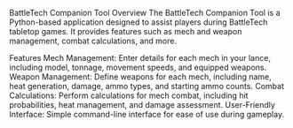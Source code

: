 BattleTech Companion Tool
  Overview
  The BattleTech Companion Tool is a Python-based application designed to assist players during BattleTech tabletop games. It provides features such as mech and weapon management, combat calculations, and more.

  Features
    Mech Management: Enter details for each mech in your lance, including model, tonnage, movement speeds, and equipped weapons.
    Weapon Management: Define weapons for each mech, including name, heat generation, damage, ammo types, and starting ammo counts.
    Combat Calculations: Perform calculations for mech combat, including hit probabilities, heat management, and damage assessment.
    User-Friendly Interface: Simple command-line interface for ease of use during gameplay.
